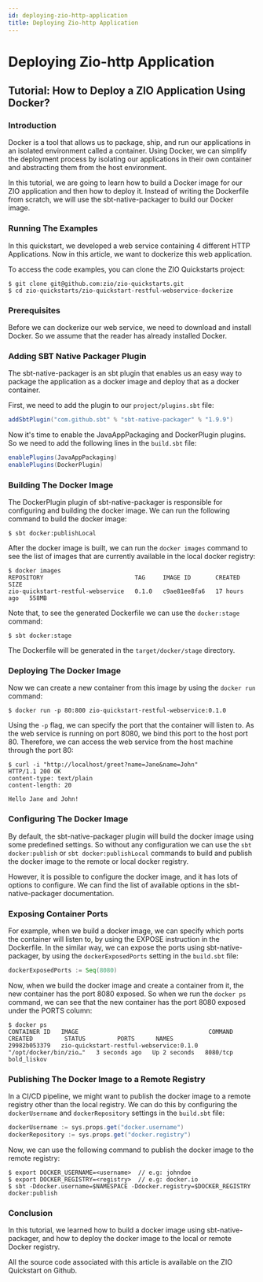 ```yaml
---
id: deploying-zio-http-application
title: Deploying Zio-http Application 
---
```


# Deploying Zio-http Application

## Tutorial: How to Deploy a ZIO Application Using Docker?

### Introduction

Docker is a tool that allows us to package, ship, and run our applications in an isolated environment called a container. Using Docker, we can simplify the deployment process by isolating our applications in their own container and abstracting them from the host environment.

In this tutorial, we are going to learn how to build a Docker image for our ZIO application and then how to deploy it. Instead of writing the Dockerfile from scratch, we will use the sbt-native-packager to build our Docker image.

### Running The Examples

In this quickstart, we developed a web service containing 4 different HTTP Applications. Now in this article, we want to dockerize this web application.

To access the code examples, you can clone the ZIO Quickstarts project:

```
$ git clone git@github.com:zio/zio-quickstarts.git
$ cd zio-quickstarts/zio-quickstart-restful-webservice-dockerize
```

### Prerequisites

Before we can dockerize our web service, we need to download and install Docker. So we assume that the reader has already installed Docker.

### Adding SBT Native Packager Plugin

The sbt-native-packager is an sbt plugin that enables us an easy way to package the application as a docker image and deploy that as a docker container.

First, we need to add the plugin to our `project/plugins.sbt` file:

```scala
addSbtPlugin("com.github.sbt" % "sbt-native-packager" % "1.9.9")
```

Now it's time to enable the JavaAppPackaging and DockerPlugin plugins. So we need to add the following lines in the `build.sbt` file:

```scala
enablePlugins(JavaAppPackaging)
enablePlugins(DockerPlugin)
```

### Building The Docker Image

The DockerPlugin plugin of sbt-native-packager is responsible for configuring and building the docker image. We can run the following command to build the docker image:

```
$ sbt docker:publishLocal
```

After the docker image is built, we can run the `docker images` command to see the list of images that are currently available in the local docker registry:

```
$ docker images
REPOSITORY                          TAG     IMAGE ID       CREATED        SIZE
zio-quickstart-restful-webservice   0.1.0   c9ae81ee8fa6   17 hours ago   558MB
```

Note that, to see the generated Dockerfile we can use the `docker:stage` command:

```
$ sbt docker:stage
```

The Dockerfile will be generated in the `target/docker/stage` directory.

### Deploying The Docker Image

Now we can create a new container from this image by using the `docker run` command:

```
$ docker run -p 80:800 zio-quickstart-restful-webservice:0.1.0
```

Using the `-p` flag, we can specify the port that the container will listen to. As the web service is running on port 8080, we bind this port to the host port 80. Therefore, we can access the web service from the host machine through the port 80:

```
$ curl -i "http://localhost/greet?name=Jane&name=John"
HTTP/1.1 200 OK
content-type: text/plain
content-length: 20

Hello Jane and John!
```

### Configuring The Docker Image

By default, the sbt-native-packager plugin will build the docker image using some predefined settings. So without any configuration we can use the `sbt docker:publish` or `sbt docker:publishLocal` commands to build and publish the docker image to the remote or local docker registry.

However, it is possible to configure the docker image, and it has lots of options to configure. We can find the list of available options in the sbt-native-packager documentation.

### Exposing Container Ports

For example, when we build a docker image, we can specify which ports the container will listen to, by using the EXPOSE instruction in the Dockerfile. In the similar way, we can expose the ports using sbt-native-packager, by using the `dockerExposedPorts` setting in the `build.sbt` file:

```scala
dockerExposedPorts := Seq(8080)
```

Now, when we build the docker image and create a container from it, the new container has the port 8080 exposed. So when we run the `docker ps` command, we can see that the new container has the port 8080 exposed under the PORTS column:

```
$ docker ps
CONTAINER ID   IMAGE                                     COMMAND                  CREATED         STATUS         PORTS      NAMES
29982b053379   zio-quickstart-restful-webservice:0.1.0   "/opt/docker/bin/zio…"   3 seconds ago   Up 2 seconds   8080/tcp   bold_liskov
```

### Publishing The Docker Image to a Remote Registry

In a CI/CD pipeline, we might want to publish the docker image to a remote registry other than the local registry. We can do this by configuring the `dockerUsername` and `dockerRepository` settings in the `build.sbt` file:

```scala
dockerUsername := sys.props.get("docker.username")
dockerRepository := sys.props.get("docker.registry")
```

Now, we can use the following command to publish the docker image to the remote registry:

```
$ export DOCKER_USERNAME=<username>  // e.g: johndoe
$ export DOCKER_REGISTRY=<registry>  // e.g: docker.io
$ sbt -Ddocker.username=$NAMESPACE -Ddocker.registry=$DOCKER_REGISTRY docker:publish
```

### Conclusion

In this tutorial, we learned how to build a docker image using sbt-native-packager, and how to deploy the docker image to the local or remote Docker registry.

All the source code associated with this article is available on the ZIO Quickstart on Github.